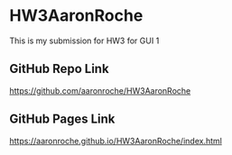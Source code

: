 # HW3AaronRoche
This is my submission for HW3 for GUI 1

## GitHub Repo Link
https://github.com/aaronroche/HW3AaronRoche

## GitHub Pages Link
https://aaronroche.github.io/HW3AaronRoche/index.html
